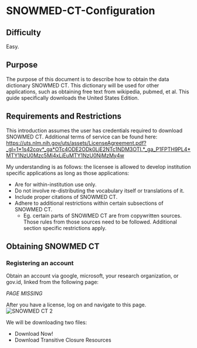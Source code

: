 # SNOWMED-CT-Configuration

## Difficulty
Easy.

## Purpose
The purpose of this document is to describe how to obtain the data dictionary SNOWMED CT. This dictionary will be used for other applications, such as obtaining free text from wikipedia, pubmed, et al. This guide specifically downloads the United States Edition.

## Requirements and Restrictions
This introduction assumes the user has credentials required to download SNOWMED CT. Additional terms of service can be found here: 
https://uts.nlm.nih.gov/uts/assets/LicenseAgreement.pdf?_gl=1*1s42cqv*_ga*OTc4ODE2ODk0LjE2NTc1NDM3OTI.*_ga_P1FPTH9PL4*MTY1NzU0Mzc5Mi4xLjEuMTY1NzU0NjMzMy4w

My understanding is as follows: the licensee is allowed to develop institution specific applications as long as those applications:
  - Are for within-institution use only.
  - Do not involve re-distributing the vocabulary itself or translations of it.
  - Include proper citations of SNOWMED CT.
  - Adhere to additional restrictions within certain subsections of SNOWMED CT.
    - Eg. certain parts of SNOWMED CT are from copywritten sources. Those rules from those sources need to be followed. Additional section specific restrictions apply.

## Obtaining SNOWMED CT

### Registering an account

Obtain an account via google, microsoft, your research organization, or gov.id, linked from the following page:

*PAGE MISSING*

After you have a license, log on and navigate to this page.
![SNOWMED CT 2](https://user-images.githubusercontent.com/84600716/178795227-29bd5066-d457-465f-9485-15d3fa652b57.PNG)

We will be downloading two files:
- Download Now!
- Download Transitive Closure Resources
